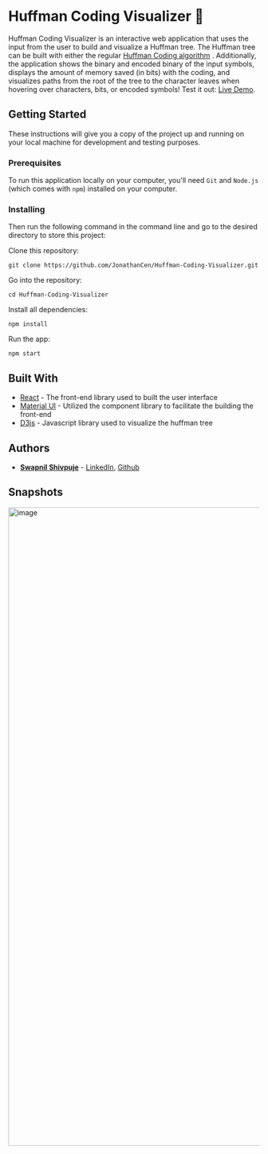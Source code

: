 # Huffman Coding Visualizer 📄

Huffman Coding Visualizer is an interactive web application that uses the input from the user to build and visualize a Huffman tree. The Huffman tree can be built with either the regular [Huffman Coding algorithm](https://en.wikipedia.org/wiki/Huffman_coding) . Additionally, the application shows the binary and encoded binary of the input symbols, displays the amount of memory saved (in bits) with the coding, and visualizes paths from the root of the tree to the character leaves when hovering over characters, bits, or encoded symbols! Test it out: [Live Demo](https://huffman-coding-visualizer-pbxfa.ondigitalocean.app/).

## Getting Started

These instructions will give you a copy of the project up and running on
your local machine for development and testing purposes.

### Prerequisites

To run this application locally on your computer, you'll need `Git` and `Node.js` (which comes with `npm`) installed on your computer.

### Installing

Then run the following command in the command line and go to the desired directory to store this project:

Clone this repository:

    git clone https://github.com/JonathanCen/Huffman-Coding-Visualizer.git

Go into the repository:

    cd Huffman-Coding-Visualizer

Install all dependencies:

    npm install

Run the app:

    npm start

## Built With

- [React](https://reactjs.org/) - The front-end library used to built the user interface
- [Material UI](https://mui.com/) - Utilized the component library to facilitate the building the front-end
- [D3js](https://d3js.org/) - Javascript library used to visualize the huffman tree


## Authors

- [**Swapnil Shivpuje**]([https://jonathancen.me/](https://swappy-web.netlify.app/)) - [LinkedIn](https://www.linkedin.com/in/swapnil-shivpuje-182305246/), [Github](https://github.com/iamswapnil22)


## Snapshots

<img width="1279" alt="image" src="https://github.com/iamswapnil22/Huffman-Coding-Visualizer/assets/95163993/a03c1824-d9c7-4cda-824d-b8580e14a581">



